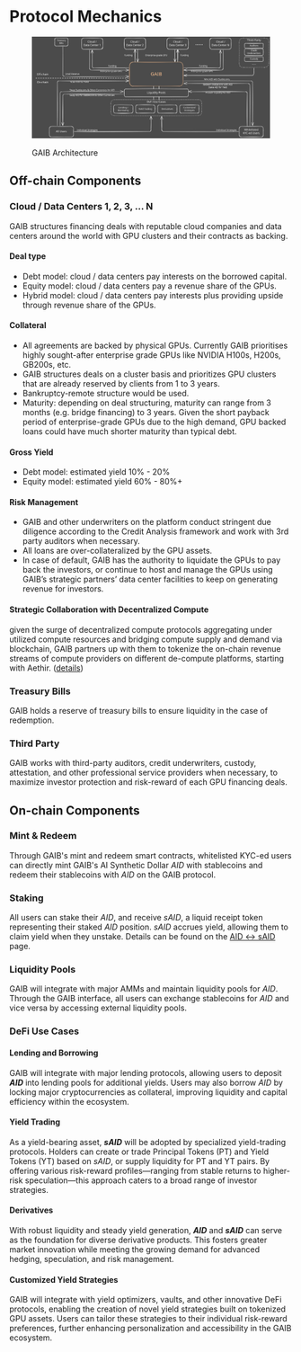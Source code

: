 # Protocol Mechanics

<figure><img src="../.gitbook/assets/Protocol Mechanics Mar 18.svg" alt=""><figcaption><p>GAIB Architecture</p></figcaption></figure>

## Off-chain Components&#x20;

### Cloud / Data Centers 1, 2, 3, ... N

GAIB structures financing deals with reputable cloud companies and data centers around the world with GPU clusters and their contracts as backing.&#x20;

#### Deal type

* Debt model: cloud / data centers pay interests on the borrowed capital.
* Equity model: cloud / data centers pay a revenue share of the GPUs.
* Hybrid model: cloud / data centers pay interests plus providing upside through revenue share of the GPUs.&#x20;

#### Collateral

* All agreements are backed by physical GPUs. Currently GAIB prioritises highly sought-after enterprise grade GPUs like NVIDIA H100s, H200s, GB200s, etc.&#x20;
* GAIB structures deals on a cluster basis and prioritizes GPU clusters that are already reserved by clients from 1 to 3 years. &#x20;
* Bankruptcy-remote structure would be used.  &#x20;
* Maturity: depending on deal structuring, maturity can range from 3 months (e.g. bridge financing) to 3 years. Given the short payback period of enterprise-grade GPUs due to the high demand, GPU backed loans could have much shorter maturity than typical debt.&#x20;

#### Gross Yield

* Debt model: estimated yield 10% - 20%&#x20;
* Equity model: estimated yield 60% - 80%+&#x20;

#### Risk Management&#x20;

* GAIB and other underwriters on the platform conduct stringent due diligence according to the Credit Analysis framework and work with 3rd party auditors when necessary.&#x20;
* All loans are over-collateralized by the GPU assets.&#x20;
* In case of default, GAIB has the authority to liquidate the GPUs to pay back the investors, or continue to host and manage the GPUs using GAIB’s strategic partners’ data center facilities to keep on generating revenue for investors. &#x20;

#### Strategic Collaboration with Decentralized Compute

given the surge of decentralized compute protocols aggregating under utilized compute resources and bridging compute supply and demand via blockchain, GAIB partners up with them to tokenize the on-chain revenue streams of compute providers on different de-compute platforms, starting with Aethir. ([details](https://x.com/gaib_ai/status/1882052295472656411)) &#x20;

### Treasury Bills&#x20;

GAIB holds a reserve of treasury bills to ensure liquidity in the case of redemption.&#x20;

### Third Party&#x20;

GAIB works with third-party auditors, credit underwriters, custody, attestation, and other professional service providers when necessary, to maximize investor protection and risk-reward of each GPU financing deals.&#x20;

## On-chain Components

### Mint & Redeem&#x20;

Through GAIB's mint and redeem smart contracts, whitelisted KYC-ed users can directly mint GAIB's AI Synthetic Dollar _AID_ with stablecoins and redeem their stablecoins with _AID_ on the GAIB protocol.&#x20;

### Staking&#x20;

All users can stake their _AID_, and receive _sAID_, a liquid receipt token representing their staked _AID_ position. _sAID_ accrues yield, allowing them to claim yield when they unstake. Details can be found on the [AID <-> sAID](../how-aid-works/aid-less-than-greater-than-said.md) page.&#x20;

### Liquidity Pools

GAIB will integrate with major AMMs and maintain liquidity pools for _AID_. Through the GAIB interface, all users can exchange stablecoins for _AID_ and vice versa by accessing external liquidity pools.

### DeFi Use Cases&#x20;

#### **Lending and Borrowing**

GAIB will integrate with major lending protocols, allowing users to deposit _**AID**_ into lending pools for additional yields. Users may also borrow _AID_ by locking major cryptocurrencies as collateral, improving liquidity and capital efficiency within the ecosystem.

#### **Yield Trading**

As a yield-bearing asset, _**sAID**_ will be adopted by specialized yield-trading protocols. Holders can create or trade Principal Tokens (PT) and Yield Tokens (YT) based on _sAID_, or supply liquidity for PT and YT pairs. By offering various risk-reward profiles—ranging from stable returns to higher-risk speculation—this approach caters to a broad range of investor strategies.

#### **Derivatives**

With robust liquidity and steady yield generation, _**AID**_ and _**sAID**_ can serve as the foundation for diverse derivative products. This fosters greater market innovation while meeting the growing demand for advanced hedging, speculation, and risk management.&#x20;

#### **Customized Yield Strategies**

GAIB will integrate with yield optimizers, vaults, and other innovative DeFi protocols, enabling the creation of novel yield strategies built on tokenized GPU assets. Users can tailor these strategies to their individual risk-reward preferences, further enhancing personalization and accessibility in the GAIB ecosystem.
